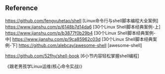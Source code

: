 ## Reference
https://github.com/fengyuhetao/shell [Linux命令行与shell脚本编程大全案例]
https://www.jianshu.com/p/6148b7d14da6 [30个Linux Shell脚本经典案例-上]
https://www.jianshu.com/p/b3877f0b29b4 [30个Linux Shell脚本经典案例-中]
https://www.jianshu.com/p/9ca85962c03d [30个Linux Shell脚本经典案例-下]
https://github.com/alebcay/awesome-shell [awesome-shell]

https://github.com/52fhy/shell-book [6小节内容轻松掌握shell编程]

《跟老男孩学Linux运维(核心命令实战)》
